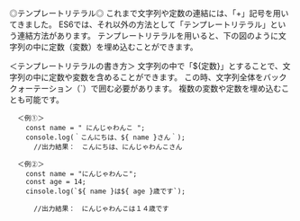 ◎テンプレートリテラル◎
これまで文字列や定数の連結には、「+」記号を用いてきました。
ES6では、それ以外の方法として「テンプレートリテラル」という連結方法があります。
テンプレートリテラルを用いると、下の図のように文字列の中に定数（変数）を埋め込むことができます。

＜テンプレートリテラルの書き方＞
文字列の中で「${定数}」とすることで、文字列の中に定数や変数を含めることができます。
この時、文字列全体をバッククォーテーション（`）で囲む必要があります。
複数の変数や定数を埋め込むことも可能です。

      ＜例①＞
        const name = " にんじゃわんこ ";
        console.log(｀こんにちは、${ name }さん｀);
          //出力結果：　こんにちは、にんじゃわんこさん

      ＜例②＞
        const name = "にんじゃわんこ";
        const age = 14;
        cinsole.log(`${ name }は${ age }歳です`);

          //出力結果：　にんじゃわんこは１４歳です
